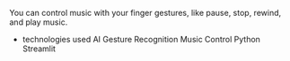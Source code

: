You can control music with your finger gestures, like pause, stop, rewind, and play music.

- technologies used
AI
Gesture Recognition
Music Control
Python
Streamlit
